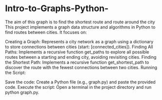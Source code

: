 # Intro-to-Graphs-Python-
The aim of this graph is to find the shortest route and route around the city 
This project implements a graph data structure and algorithms in Python to find routes between cities. It focuses on:

Creating a Graph:
Represents a city network as a graph using a dictionary to store connections between cities (start: [connected_cities]).
Finding All Paths:
Implements a recursive function get_paths to explore all possible routes between a starting and ending city, avoiding revisiting cities.
Finding the Shortest Path:
Implements a recursive function get_shortest_path to discover the route with the fewest connections between two cities.
Running the Script:

Save the code: Create a Python file (e.g., graph.py) and paste the provided code.
Execute the script: Open a terminal in the project directory and run python graph.py.
